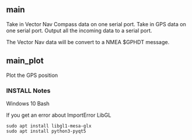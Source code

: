## main
Take in Vector Nav Compass data on one serial port.
Take in GPS data on one serial port.
Output all the incoming data to a serial port.

The Vector Nav data will be convert to a NMEA $GPHDT message.


## main_plot

Plot the GPS position

### INSTALL Notes
Windows 10 Bash

If you get an error about ImportError LibGL
```
sudo apt install libgl1-mesa-glx
sudo apt install python3-pyqt5
```